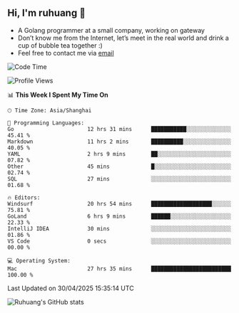## Hi, I'm ruhuang 👋

- A Golang programmer at a small company, working on gateway
- Don’t know me from the Internet, let’s meet in the real world and drink a cup of bubble tea together :)
- Feel free to contact me via [email](mailto:ruhuang2001@gmail.com)
<!--START_SECTION:waka-->
![Code Time](http://img.shields.io/badge/Code%20Time-492%20hrs%208%20mins-blue)

![Profile Views](http://img.shields.io/badge/Profile%20Views-4-blue)

📊 **This Week I Spent My Time On** 

```text
🕑︎ Time Zone: Asia/Shanghai

💬 Programming Languages: 
Go                       12 hrs 31 mins      ███████████░░░░░░░░░░░░░░   45.41 % 
Markdown                 11 hrs 2 mins       ██████████░░░░░░░░░░░░░░░   40.05 % 
YAML                     2 hrs 9 mins        ██░░░░░░░░░░░░░░░░░░░░░░░   07.82 % 
Other                    45 mins             █░░░░░░░░░░░░░░░░░░░░░░░░   02.74 % 
SQL                      27 mins             ░░░░░░░░░░░░░░░░░░░░░░░░░   01.68 % 

🔥 Editors: 
Windsurf                 20 hrs 54 mins      ███████████████████░░░░░░   75.81 % 
GoLand                   6 hrs 9 mins        ██████░░░░░░░░░░░░░░░░░░░   22.33 % 
IntelliJ IDEA            30 mins             ░░░░░░░░░░░░░░░░░░░░░░░░░   01.86 % 
VS Code                  0 secs              ░░░░░░░░░░░░░░░░░░░░░░░░░   00.00 % 

💻 Operating System: 
Mac                      27 hrs 35 mins      █████████████████████████   100.00 % 
```


 Last Updated on 30/04/2025 15:35:14 UTC
<!--END_SECTION:waka-->

![Ruhuang's GitHub stats](https://github-readme-stats.vercel.app/api?username=ruhuang2001&count_private=true&hide_title=true&show_icons=true&theme=vue)

